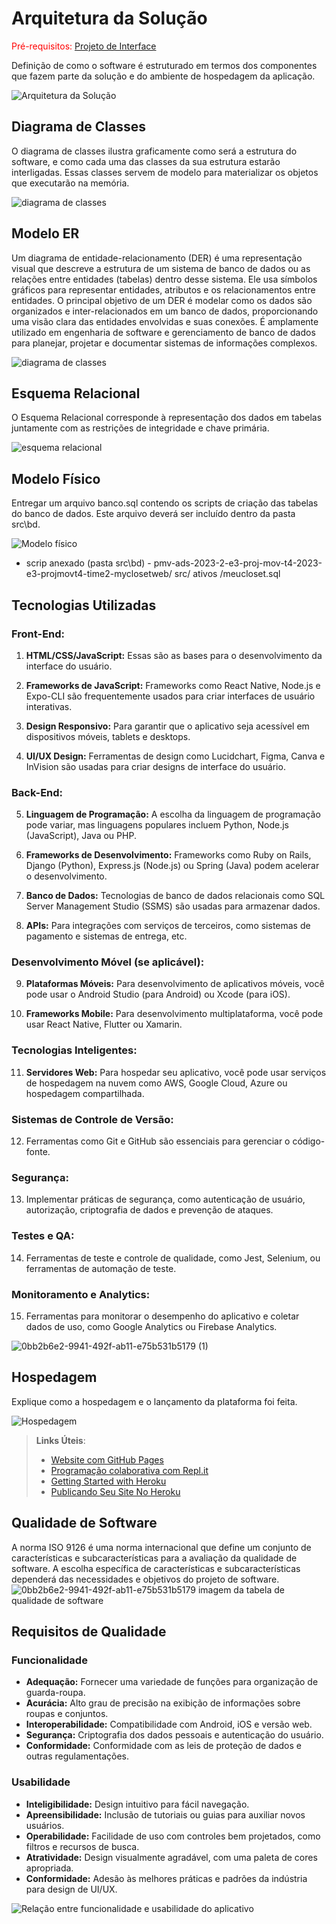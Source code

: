 # Arquitetura da Solução

<span style="color:red">Pré-requisitos: <a href="3-Projeto de Interface.md"> Projeto de Interface</a></span>

Definição de como o software é estruturado em termos dos componentes que fazem parte da solução e do ambiente de hospedagem da aplicação.

![Arquitetura da Solução](img/02-mob-arch.png)

## Diagrama de Classes

O diagrama de classes ilustra graficamente como será a estrutura do software, e como cada uma das classes da sua estrutura estarão interligadas. Essas classes servem de modelo para materializar os objetos que executarão na memória.

![diagrama de classes](https://github.com/ICEI-PUC-Minas-PMV-ADS/pmv-ads-2023-2-e3-proj-mov-t4-2023-e3-projmovt4-time2-myclosetweb/blob/main/docs/img/Diagrama%20de%20caso-mycloset.png)

## Modelo ER

Um diagrama de entidade-relacionamento (DER) é uma representação visual que descreve a estrutura de um sistema de banco de dados ou as relações entre entidades (tabelas) dentro desse sistema. Ele usa símbolos gráficos para representar entidades, atributos e os relacionamentos entre entidades. O principal objetivo de um DER é modelar como os dados são organizados e inter-relacionados em um banco de dados, proporcionando uma visão clara das entidades envolvidas e suas conexões.  É amplamente utilizado em engenharia de software e gerenciamento de banco de dados para planejar, projetar e documentar sistemas de informações complexos.

![diagrama de classes](https://github.com/ICEI-PUC-Minas-PMV-ADS/pmv-ads-2023-2-e3-proj-mov-t4-2023-e3-projmovt4-time2-myclosetweb/blob/main/docs/img/Diagrama%20ER%20Mycloset.png)


## Esquema Relacional

O Esquema Relacional corresponde à representação dos dados em tabelas juntamente com as restrições de integridade e chave primária.

![esquema relacional](esquema_relacional.jpg)
 
## Modelo Físico

Entregar um arquivo banco.sql contendo os scripts de criação das tabelas do banco de dados. Este arquivo deverá ser incluído dentro da pasta src\bd.

![Modelo físico](tela_banco.sql.jpg)

* scrip anexado (pasta src\bd) - pmv-ads-2023-2-e3-proj-mov-t4-2023-e3-projmovt4-time2-myclosetweb/ src/ ativos
/meucloset.sql
  
## Tecnologias Utilizadas

### Front-End:

1. **HTML/CSS/JavaScript:** Essas são as bases para o desenvolvimento da interface do usuário.

2. **Frameworks de JavaScript:** Frameworks como React Native, Node.js e Expo-CLI são frequentemente usados para criar interfaces de usuário interativas.

3. **Design Responsivo:** Para garantir que o aplicativo seja acessível em dispositivos móveis, tablets e desktops.

4. **UI/UX Design:** Ferramentas de design como Lucidchart, Figma, Canva e InVision são usadas para criar designs de interface do usuário.

### Back-End:

5. **Linguagem de Programação:** A escolha da linguagem de programação pode variar, mas linguagens populares incluem Python, Node.js (JavaScript), Java ou PHP.

6. **Frameworks de Desenvolvimento:** Frameworks como Ruby on Rails, Django (Python), Express.js (Node.js) ou Spring (Java) podem acelerar o desenvolvimento.

7. **Banco de Dados:** Tecnologias de banco de dados relacionais como SQL Server Management Studio (SSMS) são usadas para armazenar dados.

8. **APIs:** Para integrações com serviços de terceiros, como sistemas de pagamento e sistemas de entrega, etc.

### Desenvolvimento Móvel (se aplicável):

9. **Plataformas Móveis:** Para desenvolvimento de aplicativos móveis, você pode usar o Android Studio (para Android) ou Xcode (para iOS).

10. **Frameworks Mobile:** Para desenvolvimento multiplataforma, você pode usar React Native, Flutter ou Xamarin.

### Tecnologias Inteligentes:

11. **Servidores Web:** Para hospedar seu aplicativo, você pode usar serviços de hospedagem na nuvem como AWS, Google Cloud, Azure ou hospedagem compartilhada.

### Sistemas de Controle de Versão:

12. Ferramentas como Git e GitHub são essenciais para gerenciar o código-fonte.

### Segurança:

13. Implementar práticas de segurança, como autenticação de usuário, autorização, criptografia de dados e prevenção de ataques.

### Testes e QA:

14. Ferramentas de teste e controle de qualidade, como Jest, Selenium, ou ferramentas de automação de teste.

### Monitoramento e Analytics:

15. Ferramentas para monitorar o desempenho do aplicativo e coletar dados de uso, como Google Analytics ou Firebase Analytics.

![0bb2b6e2-9941-492f-ab11-e75b531b5179 (1)](https://github.com/ICEI-PUC-Minas-PMV-ADS/pmv-ads-2023-2-e3-proj-mov-t4-2023-e3-projmovt4-time2-myclosetweb/assets/104511336/e0c02332-d5b6-47c6-8607-5cf7a30dd4c8)

## Hospedagem

Explique como a hospedagem e o lançamento da plataforma foi feita.

![Hospedagem](hospedagem_lancamento.jpg)

> **Links Úteis**:
>
> - [Website com GitHub Pages](https://pages.github.com/)
> - [Programação colaborativa com Repl.it](https://repl.it/)
> - [Getting Started with Heroku](https://devcenter.heroku.com/start)
> - [Publicando Seu Site No Heroku](http://pythonclub.com.br/publicando-seu-hello-world-no-heroku.html)

## Qualidade de Software

A norma ISO 9126 é uma norma internacional que define um conjunto de características e subcaracterísticas para a avaliação da qualidade de software.  A escolha específica de características e subcaracterísticas dependerá das necessidades e objetivos do projeto de software.
![![0bb2b6e2-9941-492f-ab11-e75b531b5179](https://github.com/ICEI-PUC-Minas-PMV-ADS/pmv-ads-2023-2-e3-proj-mov-t4-2023-e3-projmovt4-time2-myclosetweb/assets/104511336/92ca2769-6662-4c64-82b4-06843a718be6)
imagem da tabela de qualidade de software](https://github.com/ICEI-PUC-Minas-PMV-ADS/pmv-ads-2023-2-e3-proj-mov-t4-2023-e3-projmovt4-time2-myclosetweb/blob/main/docs/img/Qualidade%20de%20Softwere-1.png)

## Requisitos de Qualidade

### Funcionalidade

- **Adequação:** Fornecer uma variedade de funções para organização de guarda-roupa.
- **Acurácia:** Alto grau de precisão na exibição de informações sobre roupas e conjuntos.
- **Interoperabilidade:** Compatibilidade com Android, iOS e versão web.
- **Segurança:** Criptografia dos dados pessoais e autenticação do usuário.
- **Conformidade:** Conformidade com as leis de proteção de dados e outras regulamentações.

### Usabilidade

- **Inteligibilidade:** Design intuitivo para fácil navegação.
- **Apreensibilidade:** Inclusão de tutoriais ou guias para auxiliar novos usuários.
- **Operabilidade:** Facilidade de uso com controles bem projetados, como filtros e recursos de busca.
- **Atratividade:** Design visualmente agradável, com uma paleta de cores apropriada.
- **Conformidade:** Adesão às melhores práticas e padrões da indústria para design de UI/UX.

![Relação entre funcionalidade e usabilidade do aplicativo](docs/img/funionalidadexusabilidade.png)



